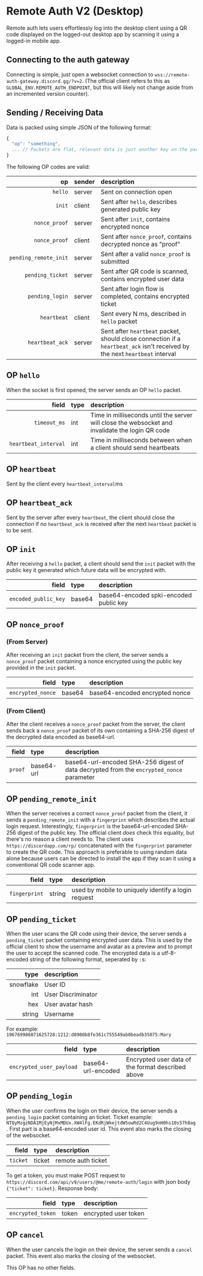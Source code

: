 # Remote Auth V2 (Desktop)
Remote auth lets users effortlessly log into the desktop client using a QR code displayed on the logged-out desktop app by scanning it using a logged-in mobile app.

## Connecting to the auth gateway

Connecting is simple, just open a websocket connection to `wss://remote-auth-gateway.discord.gg/?v=2`. (The official client refers to this as `GLOBAL_ENV.REMOTE_AUTH_ENDPOINT`, but this will likely not change aside from an incremented version counter).

## Sending / Receiving Data

Data is packed using simple JSON of the following format:
```js
{
  "op": "something",
  ... // Packets are flat, relevant data is just another key on the packet
}
```
The following OP codes are valid:

| op | sender | description |
| --: | :-- | :-- |
| `hello` | server | Sent on connection open |
| `init` | client | Sent after `hello`, describes generated public key |
| `nonce_proof` | server | Sent after `init`, contains encrypted nonce |
| `nonce_proof` | client | Sent after `nonce_proof`, contains decrypted nonce as "proof" |
| `pending_remote_init` | server | Sent after a valid `nonce_proof` is submitted |
| `pending_ticket` | server | Sent after QR code is scanned, contains encrypted user data |
| `pending_login` | server | Sent after login flow is completed, contains encrypted ticket |
| `heartbeat` | client | Sent every N ms, described in `hello` packet |
| `heartbeat_ack` | server | Sent after `heartbeat` packet, should close connection if a `heartbeat_ack` isn't received by the next `heartbeat` interval |

## OP `hello`

When the socket is first opened, the server sends an OP `hello` packet.

| field | type | description |
| --: | :-- | :-- |
| `timeout_ms` | int | Time in milliseconds until the server will close the websocket and invalidate the login QR code |
| `heartbeat_interval` | int | Time in milliseconds between when a client should send heartbeats |

## OP `heartbeat`

Sent by the client every `heartbeat_interval`ms

## OP `heartbeat_ack`

Sent by the server after every `heartbeat`, the client should close the connection if no `heartbeat_ack` is received after the next `heartbeat` packet is to be sent.

## OP `init`

After receiving a `hello` packet, a client should send the `init` packet with the public key it generated which future data will be encrypted with.

| field | type | description |
| --: | :-- | :-- |
| `encoded_public_key` | base64 | base64-encoded spki-encoded public key |

## OP `nonce_proof`

### (From Server)

After receiving an `init` packet from the client, the server sends a `nonce_proof` packet containing a nonce encrypted using the public key provided in the `init` packet.

| field | type | description |
| --: | :-- | :-- |
| `encrypted_nonce` | base64 | base64-encoded encrypted nonce |


### (From Client)

After the client receives a `nonce_proof` packet from the server, the client sends back a `nonce_proof` packet of its own containing a SHA-256 digest of the decrypted data encoded as base64-url.

| field | type | description |
| --: | :-- | :-- |
| `proof` | base64-url | base64-url-encoded SHA-256 digest of data decrypted from the `encrypted_nonce` parameter |

## OP `pending_remote_init`

When the server receives a correct `nonce_proof` packet from the client, it sends a `pending_remote_init` with a `fingerprint` which describes the actual login request.
Interestingly, `fingerprint` is the base64-url-encoded SHA-256 digest of the public key. The official client _does_ check this equality, but there's no reason a client needs to.
The client uses `https://discordapp.com/rp/` concatenated with the `fingerprint` parameter to create the QR code.
This approach is preferable to using random data alone because users can be directed to install the app if they scan it using a conventional QR code scanner app.

| field | type | description |
| --: | :-- | :-- |
| `fingerprint` | string | used by mobile to uniquely identify a login request |

## OP `pending_ticket`

When the user scans the QR code using their device, the server sends a `pending_ticket` packet containing encrypted user data.
This is used by the official client to show the username and avatar as a preview and to prompt the user to accept the scanned code.
The encrypted data is a utf-8-encoded string of the following format, seperated by `:`s:

| type | description |
| --: | :-- |
| snowflake | User ID |
| int | User Discriminator |
| hex | User avatar hash |
| string | Username |

For example: `196769986071625728:1212:d0900b8fe361c755549ab0beadb35075:Mary`

| field | type | description |
| --: | :-- | :-- |
| `encrypted_user_payload` | base64-url-encoded | Encrypted user data of the format described above |

## OP `pending_login`

When the user confirms the login on their device, the server sends a `pending_login` packet containing an ticket.
Ticket example: `NTQyMzgzNDA1MjEyNjMxMDUx.XW4lFg.EKdRjWkejtdW5owRd2C4Uug9nH0hs10s57h8ag`. First part is a base64-encoded user id.
This event also marks the closing of the websocket.

| field | type | description |
| --: | :-- | :-- |
| `ticket` | ticket | remote auth ticket |

To get a token, you must make POST request to `https://discord.com/api/v9/users/@me/remote-auth/login` with json body `{"ticket": ticket}`.
Response body:

| field | type | description |
| --: | :-- | :-- |
| `encrypted_token` | token | encrypted user token |

## OP `cancel`

When the user cancels the login on their device, the server sends a `cancel` packet.
This event also marks the closing of the websocket.

This OP has no other fields.
